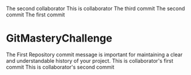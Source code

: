 The second collaborator
This is collaborator
The third commit
The second commit
The first commit
# GitMasteryChallenge
The First Repository
commit message is important for maintaining a clear and understandable history of your project. 
This is collaborator's first commit
This is collaborator's second commit
